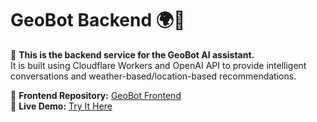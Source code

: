 # GeoBot Backend 🌍🤖

🚀 **This is the backend service for the GeoBot AI assistant.**  
It is built using Cloudflare Workers and OpenAI API to provide intelligent conversations and weather-based/location-based recommendations.

🔗 **Frontend Repository:** [GeoBot Frontend](https://github.com/IsmailR16/GeoBot)  
🔗 **Live Demo:** [Try It Here](https://geobot.pages.dev/)